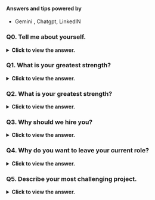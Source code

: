 #### Answers and tips powered by

- Gemini , Chatgpt, LinkedIN

### Q0. Tell me about yourself.

<details>
  <summary> <b>Click to view the answer.</b> </summary>

**Preparation is key:**

1. **Use the job description to prepare.**

- Understand the company's mission, values, and culture. Tailor your responses to highlight how your skills and experience align with their **needs**.
  > Tie your story to their needs.

2. **Practice common questions:**

- Prepare answers for frequently asked questions like "Tell me about yourself," "What are your strengths and weaknesses?" and "Why do you want this job?". Use the STAR method (Situation, Task, Action, Result) to structure your answers and showcase concrete examples of your skills.

3. **Anticipate specific questions:**

- Based on the job description and your research, consider questions specific to the role or industry.
- Prepare answers that demonstrate your relevant knowledge and expertise.

**Delivery matters:**

1. **Be confident and articulate:**

- Speak clearly and concisely, avoiding filler words like "um" and "ah." Maintain good eye contact and project enthusiasm.

2. **Focus on relevance:**

- Keep your answers focused on the job and the company. _Don't ramble or share irrelevant personal information._

3. **Highlight achievements:**

- Use examples from your past experiences to demonstrate your skills and accomplishments. Quantify your results whenever possible.

4. **Be honest and genuine:**

- Be yourself and let your personality shine through. Avoid scripted or overly generic answers.

5. **Ask questions:**

- Show your interest in the company and the role by asking thoughtful questions.

</details>

### Q1. What is your greatest strength?

<details>
  <summary> <b>Click to view the answer.</b> </summary>

> When answering the question "What is your greatest strength?" during an interview, it's important to choose a strength that is relevant to the position you're applying for and to provide examples or anecdotes to support your answer.

1. **Be authentic** - don’t make up strengths that you think the employer wants to hear.
2. Tell a story about a work experience.
3. Be sure the strengths you share are aligned to the role you want.

- One of my greatest strengths is my ability to _adapt and learn quickly_ in fast-paced environments.
- As a frontend developer, I've had to keep up with rapidly evolving technologies and industry trends to deliver innovative solutions.
- For example, when our team encountered a project with a tight deadline and required knowledge of a new framework, I took the initiative to dive into learning it independently.
- Within a short period, I was proficient enough to contribute effectively to the project, ultimately helping us meet our deadline and exceed client expectations.
- I believe this adaptability and eagerness to learn have been key factors in my success as a developer, and I'm confident it will continue to serve me well in future challenges

</details>

### Q2. What is your greatest strength?

<details>
  <summary> <b>Click to view the answer.</b> </summary>

> When discussing your greatest weakness in an interview, it's essential to approach it in a way that demonstrates self-awareness, growth mindset, and proactive measures you've taken to address or mitigate that weakness.

1. **Identify a genuine weakness:**

- Think about an area where you have room for improvement but avoid mentioning a critical skill required for the job.
- For example, you might choose time management, public speaking, or a technical skill that you're currently working on.

2. **Acknowledge the weakness:**

- Begin your response by acknowledging the weakness in a straightforward manner. This demonstrates honesty and self-awareness.

> Choose a trait that is not too relevant to the job.
> For example, if you're applying for a project manager role, choose a weakness that is more related to creativity, which is something that doesn't disqualify you from the description of the things that would make someone successful in that role

3. **Provide context:**

- Briefly explain why this particular weakness exists or how it has manifested in your work or professional life.

4. **Discuss steps taken to address it:**

- Describe specific actions you've taken or are currently taking to address the weakness.
- This demonstrates initiative and a commitment to self-improvement.

5. **Highlight progress or results:**

- If applicable, mention any progress you've made or results you've achieved in overcoming this weakness.
- This helps to show that you're actively working on self-improvement.

6. **Express openness to learning:**

- Conclude your response by expressing your willingness to learn and grow, emphasizing that you see addressing weaknesses as an ongoing process.
- That shows that you've got commitment to solving that problem and addressing it.

- "One area I've identified for improvement is my tendency to get overly focused on perfectionism.
- While attention to detail is crucial in frontend development, I've learned that striving for perfection on every task can sometimes lead to unnecessary delays or a reluctance to delegate.
- To address this, I've been working on balancing the pursuit of excellence with the need to prioritize tasks efficiently.
- I've also learned to recognize when a task reaches the point of diminishing returns and when it's time to move forward or seek input from colleagues.
- By embracing a mindset of continuous improvement and setting realistic expectations for myself, I've been able to manage this tendency more effectively and maintain a healthy balance between quality and productivity.

</details>

### Q3. Why should we hire you?

<details>
  <summary> <b>Click to view the answer.</b> </summary>

> When responding to the question "Why should we hire you?" in an interview, it's an opportunity to showcase your unique combination of skills, experience, and qualities that make you the ideal candidate for the role.

Start with the three or four best reasons you’ve got.
Cite results, credentials, and other people’s praise so you don’t seem self-absorbed.
Be concise, and invite follow-up questions at the end.

Here's a step-by-step approach to effectively answer the question "Why should we hire you?" in an interview:

1. **Understand the Job Requirements:**

- Review the job description and identify the key skills, qualifications, and qualities the employer is seeking in an ideal candidate.

2. **Reflect on Your Strengths:**

- Take some time to reflect on your own skills, experiences, and qualities that align with the job requirements.
- Consider examples from your past work experiences that demonstrate your capabilities.

3. **Identify Unique Selling Points:**

- Determine what sets you apart from other candidates.
- This could include specific technical skills, relevant experience, achievements, or personal attributes.

4. **Tailor Your Response:**

- Craft your answer to highlight the specific ways in which you meet the needs of the role and align with the company's values and goals.
- Make sure your response is relevant to the position and employer.

5. **Provide Evidence:**

- Support your claims with concrete examples or anecdotes from your past experiences.
- Use quantifiable achievements or success stories to demonstrate your impact.

6. **Express Enthusiasm and Confidence:**

- Convey your enthusiasm for the opportunity and confidence in your ability to excel in the role.
- Show that you're genuinely excited about the prospect of contributing to the company's success.

7. **Practice and Refine:**

- Practice delivering your response aloud to ensure clarity and coherence.
- Consider seeking feedback from a trusted friend, mentor, or career coach to help refine your answer.

8. **Be Authentic:**

- Be genuine and sincere in your response. Avoid exaggerating or fabricating information, as authenticity is key to building trust with the interviewer.

When responding to the question "Why should we hire you?" in an interview, it's an opportunity to showcase your unique combination of skills, experience, and qualities that make you the ideal candidate for the role. Here's a sample response:

- You should hire me because I bring a proven track record of success in frontend development, coupled with a passion for creating exceptional user experiences.
- With over two years of experience in startups and international IT firms, I've honed my skills in crafting visually stunning interfaces and optimizing web performance to drive business objectives.
- Additionally, my recognition as Hero of the Month and winning awards for hackathon contributions highlight my ability to deliver tangible results and contribute positively to team dynamics.
- I thrive in collaborative environments, where I can leverage my creativity and technical expertise to solve complex challenges and exceed expectations. - - I'm committed to continuous learning and staying abreast of the latest industry trends, ensuring that I can bring fresh insights and innovative solutions to your projects.
- Ultimately, I'm confident that my combination of skills, experience, and passion make me the perfect fit to contribute to the success of your team."

</details>

### Q4. Why do you want to leave your current role?

<details>
  <summary> <b>Click to view the answer.</b> </summary>

> When answering the question "Why do you want to leave your current role?" in an interview, it's important to be honest and diplomatic. Here's a simple and effective approach to tackle this question:

1. **Be Honest but Tactful:**

- Acknowledge any valid reasons for wanting to leave your current role, such as seeking new challenges, career advancement, or a better fit with your skills and interests.

2. **Focus on the Future:**

- Emphasize what you're looking for in your next role rather _than dwelling on any negatives about your current position_.
- Highlight aspects of the new opportunity that align with your career goals and aspirations.

3. **Stay Positive:**

- Keep your response positive and professional.
- Avoid speaking negatively about your current employer or colleagues, as this can reflect poorly on you.

4. **Highlight Growth Opportunities:**

- Discuss how the new role offers opportunities for professional development, learning, and growth that are not available in your current position.

5. **Tailor Your Response:**

- Customize your answer to align with the specific attributes of the company and role you're interviewing for.
- Show that you've done your research and are genuinely excited about the opportunity.

**Example Response:**

- I'm grateful for the experiences and opportunities I've had in my current role, but I've reached a point where I'm looking for new challenges and growth opportunities.
- I'm excited about the prospect of joining a dynamic team like yours, where I can further develop my skills and contribute to meaningful projects.
- Your company's focus on innovation and commitment to employee development resonates with my career goals, and
- I believe this role aligns perfectly with what I'm looking for in my next step.

</details>

### Q5. Describe your most challenging project.

<details>
  <summary> <b>Click to view the answer.</b> </summary>

> When describing your most challenging project in an interview, it's essential to showcase your problem-solving skills, resilience, and ability to overcome obstacles. Here's a simple and effective approach to answering this question:

1. **Describe the Project:**

- Provide a concise description of the project, including its goals, timeline, and any specific challenges it presented.
- Highlight the complexity or scale of the project to emphasize its significance.

2. **Identify the Challenges:**

- Clearly outline the main challenges or obstacles you encountered during the project.
- This could include technical difficulties, resource constraints, tight deadlines, or unforeseen complications.

3. **Discuss Your Approach:**

- Explain how you approached the challenges and developed strategies to address them.
- Highlight any innovative solutions or creative problem-solving techniques you employed.

4. **Share Results or Outcomes:**

- Describe the results or outcomes of your efforts, including how you overcame the challenges and achieved success despite the obstacles.
- Quantify your achievements if possible to demonstrate the impact of your work.

5. **Reflect on Lessons Learned:**

- Reflect on what you learned from the experience and how it has contributed to your growth and development as a professional.
- Discuss any insights or key takeaways that you gained from overcoming the challenges.

Example Response:

- In my previous role, I was tasked with leading a project to overhaul our company's website to improve user experience and functionality.
- The project had a tight deadline and required coordination across multiple teams.
- One of the biggest challenges we faced was integrating a new e-commerce platform while ensuring seamless transition and minimal disruption to users.
- To address this challenge, I organized regular meetings with stakeholders to align on priorities and milestones, and I implemented a phased approach to development and testing to mitigate risks.
- Despite encountering technical issues and unexpected delays along the way, we were able to successfully launch the new website on schedule, resulting in a significant increase in user engagement and online sales.
- This experience taught me the importance of effective communication, adaptability, and perseverance in overcoming obstacles, and it has strengthened my ability to lead complex projects under pressure."

</details>
